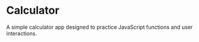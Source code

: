 # Calculator
A simple calculator app designed to practice JavaScript functions and user interactions.
